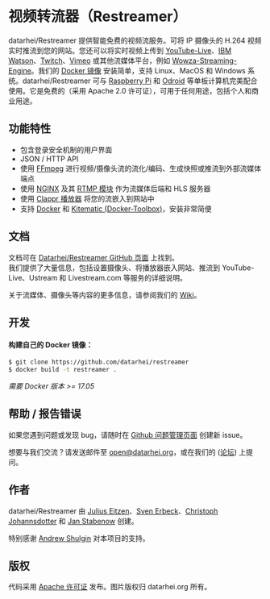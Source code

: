 # 视频转流器（Restreamer）

datarhei/Restreamer 提供智能免费的视频流服务。可将 IP 摄像头的 H.264 视频实时推流到您的网站。您还可以将实时视频上传到 [YouTube-Live](https://www.youtube.com/)、[IBM Watson](https://video.ibm.com/)、[Twitch](https://www.twitch.tv/)、[Vimeo](https://livestream.com/) 或其他流媒体平台，例如 [Wowza-Streaming-Engine](https://www.wowza.com/)。我们的 [Docker 镜像](https://hub.docker.com/search/?q=restreamer&page=1&isAutomated=0&isOfficial=0&starCount=0&pullCount=0) 安装简单，支持 Linux、MacOS 和 Windows 系统。datarhei/Restreamer 可与 [Raspberry Pi](https://www.raspberrypi.org/) 和 [Odroid](http://www.hardkernel.com/main/main.php) 等单板计算机完美配合使用。它是免费的（采用 Apache 2.0 许可证），可用于任何用途，包括个人和商业用途。

## 功能特性

- 包含登录安全机制的用户界面
- JSON / HTTP API
- 使用 <a target="_blank" href="http://ffmpeg.org/">FFmpeg</a> 进行视频/摄像头流的流化/编码、生成快照或推流到外部流媒体端点
- 使用 <a target="_blank" href="http://nginx.org/">NGINX</a> 及其 <a target="_blank" href="https://github.com/sergey-dryabzhinsky/nginx-rtmp-module">RTMP 模块</a> 作为流媒体后端和 HLS 服务器
- 使用 <a target="_blank" href="https://github.com/clappr/clappr">Clappr 播放器</a> 将您的流嵌入到网站中
- 支持 <a target="_blank" href="https://www.docker.com/">Docker</a> 和 <a target="_blank" href="https://kitematic.com/">Kitematic (Docker-Toolbox)</a>，安装非常简便

## 文档

文档可在 [Datarhei/Restreamer GitHub 页面](https://datarhei.github.io/restreamer/) 上找到。  
我们提供了大量信息，包括设置摄像头、将播放器嵌入网站、推流到 YouTube-Live、Ustream 和 Livestream.com 等服务的详细说明。

关于流媒体、摄像头等内容的更多信息，请参阅我们的 [Wiki](https://datarhei.github.com/restreamer/wiki)。

## 开发

#### 构建自己的 Docker 镜像：

```sh
$ git clone https://github.com/datarhei/restreamer
$ docker build -t restreamer .
```

*需要 Docker 版本 >= 17.05*

## 帮助 / 报告错误

如果您遇到问题或发现 bug，请随时在 <a target="_blank" href="https://github.com/datarhei/restreamer/issues">Github 问题管理页面</a> 创建新 issue。

想要与我们交流？请发送邮件至 <a href="mailto:open@datarhei.org?subject=Datarhei/Restreamer">open@datarhei.org</a>，或在我们的 (<a target="_blank" href="https://groups.google.com/forum/#!forum/datarhei">论坛</a>) 上提问。

## 作者

datarhei/Restreamer 由 [Julius Eitzen](https://github.com/jeitzen)、[Sven Erbeck](https://github.com/svenerbeck)、[Christoph Johannsdotter](https://github.com/christophjohannsdotter) 和 [Jan Stabenow](https://github.com/jstabenow) 创建。

特别感谢 [Andrew Shulgin](https://github.com/andrew-shulgin) 对本项目的支持。

## 版权

代码采用 [Apache 许可证](LICENSE) 发布。图片版权归 datarhei.org 所有。